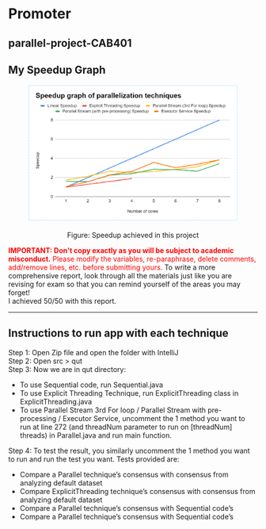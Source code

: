 # Promoter
## parallel-project-CAB401

## My Speedup Graph

<center>
<figure><img src="public/speedup_graph.png" alt="Figure: Speedup achieved in this project" style="width:600px"><figcaption align="center"><br>Figure: Speedup achieved in this project</figcaption></figure>
</center>

<span style="color:red">**IMPORTANT: Don't copy exactly as you will be subject to academic misconduct.** Please modify the variables, re-paraphrase, delete comments, add/remove lines, etc. before submitting yours.</span>
To write a more comprehensive report, look through all the materials just like you are revising for exam so that you can remind yourself of the areas you may forget!  
I achieved 50/50 with this report.  
<hr/>

## Instructions to run app with each technique  
Step 1: Open Zip file and open the folder with IntelliJ  
Step 2: Open src > qut  
Step 3: Now we are in qut directory:  
- To use Sequential code, run Sequential.java
- To use Explicit Threading Technique, run ExplicitThreading class in ExplicitThreading.java
- To use Parallel Stream 3rd For loop / Parallel Stream with pre-processing / Executor Service, uncomment the 1 method you want to run at line 272 (and threadNum parameter to run on [threadNum] threads) in Parallel.java and run main function.   

Step 4: To test the result, you similarly uncomment the 1 method you want to run and run the test you want. Tests provided are:
- Compare a Parallel technique’s consensus with consensus from analyzing default dataset
- Compare ExplicitThreading technique’s consensus with consensus from analyzing default dataset
- Compare a Parallel technique’s consensus with Sequential code’s
- Compare a Parallel technique’s consensus with Sequential code’s 
